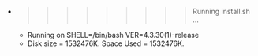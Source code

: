 * >>>>>>>>> Running install.sh ...
  * Running on SHELL=/bin/bash VER=4.3.30(1)-release
  * Disk size = 1532476K. Space Used = 1532476K.
